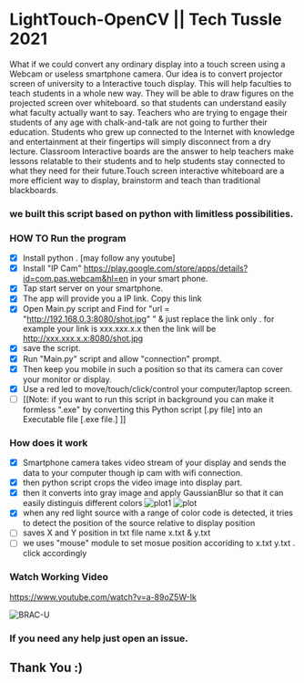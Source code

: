 # LightTouch-OpenCV || Tech Tussle 2021
What if we could convert any ordinary display into a touch screen using a Webcam or useless smartphone camera. Our idea is to convert projector screen of university to a Interactive touch display. This will help faculties to teach students in a whole new way. They will be able to draw figures on the projected screen over whiteboard. so that students can understand easily what faculty actually want to say. Teachers who are trying to engage their students of any age with chalk-and-talk are not going to further their education. Students who grew up connected to the Internet with knowledge and entertainment at their fingertips will simply disconnect from a dry lecture. Classroom Interactive boards are the answer to help teachers make lessons relatable to their students and to help students stay connected to what they need for their future.Touch screen interactive whiteboard are a more efficient way to display, brainstorm and teach than traditional blackboards. 
### we built this script based on python with limitless possibilities. 

### HOW TO Run the program
- [x] Install python . [may follow any youtube]
- [x] Install "IP Cam" https://play.google.com/store/apps/details?id=com.pas.webcam&hl=en in your smart phone.
- [x] Tap start server on your smartphone.
- [x] The app will provide you a IP link. Copy this link
- [x] Open Main.py script and Find for "url = "http://192.168.0.3:8080/shot.jpg" " & just replace the link only . for example your link is xxx.xxx.x.x then the link will be http://xxx.xxx.x.x:8080/shot.jpg
- [x] save the script. 
- [x] Run "Main.py" script and allow "connection" prompt.
- [x] Then keep you mobile in such a position so that its camera can cover your monitor or display.
- [x] Use a red led to move/touch/click/control your computer/laptop screen.
- [ ] [[Note: if you want to run this script in background you can make it formless ".exe" by converting this Python script [.py file] into an Executable file [.exe file.] ]]

### How does it work
- [x] Smartphone camera takes video stream of your display and sends the data to your computer though ip cam with wifi connection.
- [x] then python script crops the video image into display part.
- [x] then it converts into gray image and apply GaussianBlur so that it can easily distinguis different colors
![plot1](https://user-images.githubusercontent.com/37979590/109395135-fdf77980-7954-11eb-9b02-842872103a8a.jpeg)
![plot](https://user-images.githubusercontent.com/37979590/109395143-08197800-7955-11eb-9570-1c031364f037.jpeg)
- [x] when any red light source with a range of color code is detected, it tries to detect the position of the source relative to display position
- [ ] saves X and Y position in txt file name x.txt & y.txt
- [ ] we uses "mouse" module to set mosue position accoriding to x.txt y.txt . click accordingly

### Watch Working Video
https://www.youtube.com/watch?v=a-89oZ5W-Ik

![BRAC-U](https://user-images.githubusercontent.com/37979590/109395193-4b73e680-7955-11eb-9372-5fd690aac06b.jpeg)


### If you need any help just open an issue.

## Thank You :) 
